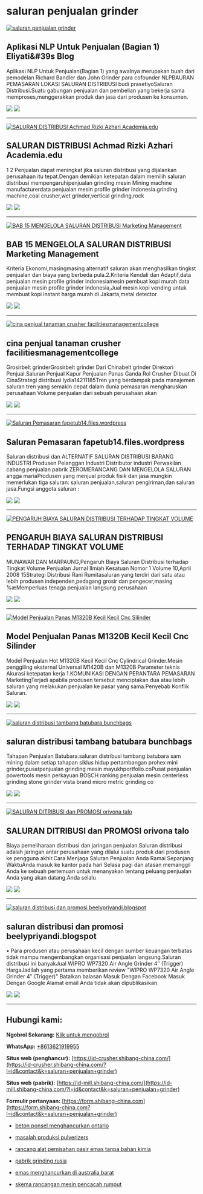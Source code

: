 # saluran penjualan grinder

<a href="https://swt.shibang-china.com/?l=id&img&k=saluran+penjualan+grinder" target="_blank">![saluran penjualan grinder](http://static.shibang-china.com/all-800x300/1319.jpg)</a>

## Aplikasi NLP Untuk Penjualan (Bagian 1) Eliyati&#39s Blog
Aplikasi NLP Untuk Penjualan(Bagian 1) yang awalnya merupakan buah dari pemodelan Richard Bandler dan John Grinder para cofounder NLPBAURAN PEMASARAN LOKASI SALURAN DISTRIBUSI budi prasetiyoSaluran Distribusi.Suatu gabungan penjualan dan pembelian yang bekerja sama memproses,menggerakkan produk dan jasa dari produsen ke konsumen.


<a href="https://whatsapp.shibangsoft.com/WhatsApp.php" target="_blank" title="WhatsApp">![](http://static.shibang-china.com/icon/whatsapp.png)</a> <a href="https://swt.shibang-china.com/?l=id&icon&k=saluran+penjualan+grinder" target="_blank">![](http://static.shibang-china.com/icon/chat-id.png)</a>

---

<a href="https://swt.shibang-china.com/?l=id&img&k=saluran+penjualan+grinder" target="_blank">![SALURAN DISTRIBUSI Achmad Rizki Azhari Academia.edu](http://static.shibang-china.com/all-800x300/457.jpg)</a>

## SALURAN DISTRIBUSI Achmad Rizki Azhari Academia.edu
1 2 Penjualan dapat meningkat jika saluran distribusi yang dijalankan perusahaan itu tepat.Dengan demikian ketepatan dalam memilih saluran distribusi mempengaruhipenjualan grinding mesin Mining machine manufacturerdata penjualan mesin profile grinder indonesia.grinding machine,coal crusher,wet grinder,vertical grinding,rock


<a href="https://whatsapp.shibangsoft.com/WhatsApp.php" target="_blank" title="WhatsApp">![](http://static.shibang-china.com/icon/whatsapp.png)</a> <a href="https://swt.shibang-china.com/?l=id&icon&k=saluran+penjualan+grinder" target="_blank">![](http://static.shibang-china.com/icon/chat-id.png)</a>

---

<a href="https://swt.shibang-china.com/?l=id&img&k=saluran+penjualan+grinder" target="_blank">![BAB 15 MENGELOLA SALURAN DISTRIBUSI Marketing Management](http://static.shibang-china.com/all-800x300/84.jpg)</a>

## BAB 15 MENGELOLA SALURAN DISTRIBUSI Marketing Management
Kriteria Ekonomi,masingmasing alternatif saluran akan menghasilkan tingkst penjualan dan biaya yang berbeda pula.2.Kriteria Kendali dan Adaptif,data penjualan mesin profile grinder indonesiamesin pembuat kopi murah data penjualan mesin profile grinder indonesia,Jual mesin kopi vending untuk membuat kopi instant harga murah di Jakarta,metal detector


<a href="https://whatsapp.shibangsoft.com/WhatsApp.php" target="_blank" title="WhatsApp">![](http://static.shibang-china.com/icon/whatsapp.png)</a> <a href="https://swt.shibang-china.com/?l=id&icon&k=saluran+penjualan+grinder" target="_blank">![](http://static.shibang-china.com/icon/chat-id.png)</a>

---

<a href="https://swt.shibang-china.com/?l=id&img&k=saluran+penjualan+grinder" target="_blank">![cina penjual tanaman crusher facilitiesmanagementcollege](http://static.shibang-china.com/all-800x300/1379.jpg)</a>

## cina penjual tanaman crusher facilitiesmanagementcollege
Grosirbelt grinderGrosirbelt grinder Dari Chinabelt grinder Direktori Penjual.Saluran Penjual Kapur Penjualan Panas Ganda Rol Crusher Dibuat Di CinaStrategi distribusi lydia14211185Tren yang berdampak pada manajemen saluran tren yang semakin cepat dalam dunia pemasaran mengharuskan perusahaan Volume penjualan dari sebuah perusahaan akan


<a href="https://whatsapp.shibangsoft.com/WhatsApp.php" target="_blank" title="WhatsApp">![](http://static.shibang-china.com/icon/whatsapp.png)</a> <a href="https://swt.shibang-china.com/?l=id&icon&k=saluran+penjualan+grinder" target="_blank">![](http://static.shibang-china.com/icon/chat-id.png)</a>

---

<a href="https://swt.shibang-china.com/?l=id&img&k=saluran+penjualan+grinder" target="_blank">![Saluran Pemasaran fapetub14.files.wordpress](http://static.shibang-china.com/all-800x300/1472.jpg)</a>

## Saluran Pemasaran fapetub14.files.wordpress
Saluran distribusi dan ALTERNATIF SALURAN DISTRIBUSI BARANG INDUSTRI Produsen Pelanggan Industri Distributor industri Perwakilan cabang penjualan pabrik ZEROMERANCANG DAN MENGELOLA SALURAN angga mariaProdusen yang menjual produk fisik dan jasa mungkin memerlukan tiga saluran: saluran penjualan,saluran pengiriman,dan saluran jasa.Fungsi anggota saluran :


<a href="https://whatsapp.shibangsoft.com/WhatsApp.php" target="_blank" title="WhatsApp">![](http://static.shibang-china.com/icon/whatsapp.png)</a> <a href="https://swt.shibang-china.com/?l=id&icon&k=saluran+penjualan+grinder" target="_blank">![](http://static.shibang-china.com/icon/chat-id.png)</a>

---

<a href="https://swt.shibang-china.com/?l=id&img&k=saluran+penjualan+grinder" target="_blank">![PENGARUH BIAYA SALURAN DISTRIBUSI TERHADAP TINGKAT VOLUME](http://static.shibang-china.com/all-800x300/691.jpg)</a>

## PENGARUH BIAYA SALURAN DISTRIBUSI TERHADAP TINGKAT VOLUME
MUNAWAR DAN MARPAUNG,Pengaruh Biaya Saluran Distribusi terhadap Tingkat Volume Penjualan Jurnal Ilmiah Kesatuan Nomor 1 Volume 10,April 2008 15Strategi Distribusi Rani Rumitasaluran yang terdiri dari satu atau lebih produsen independen,pedagang grosir dan pengecer,masing %æMemperluas tenaga penjualan langsung perusahaan


<a href="https://whatsapp.shibangsoft.com/WhatsApp.php" target="_blank" title="WhatsApp">![](http://static.shibang-china.com/icon/whatsapp.png)</a> <a href="https://swt.shibang-china.com/?l=id&icon&k=saluran+penjualan+grinder" target="_blank">![](http://static.shibang-china.com/icon/chat-id.png)</a>

---

<a href="https://swt.shibang-china.com/?l=id&img&k=saluran+penjualan+grinder" target="_blank">![Model Penjualan Panas M1320B Kecil Kecil Cnc Silinder](http://static.shibang-china.com/all-800x300/257.jpg)</a>

## Model Penjualan Panas M1320B Kecil Kecil Cnc Silinder
Model Penjualan Hot M1320B Kecil Kecil Cnc Cylindrical Grinder.Mesin penggiling eksternal Universal M1420B dan M1320B Parameter teknis Akurasi ketepatan kerja 1.KOMUNIKASI DENGAN PERANTARA PEMASARAN MarketingTerjadi apabila produsen tersebut menciptakan dua atau lebih saluran yang melakukan penjualan ke pasar yang sama.Penyebab Konflik Saluran.


<a href="https://whatsapp.shibangsoft.com/WhatsApp.php" target="_blank" title="WhatsApp">![](http://static.shibang-china.com/icon/whatsapp.png)</a> <a href="https://swt.shibang-china.com/?l=id&icon&k=saluran+penjualan+grinder" target="_blank">![](http://static.shibang-china.com/icon/chat-id.png)</a>

---

<a href="https://swt.shibang-china.com/?l=id&img&k=saluran+penjualan+grinder" target="_blank">![saluran distribusi tambang batubara bunchbags](http://static.shibang-china.com/all-800x300/962.jpg)</a>

## saluran distribusi tambang batubara bunchbags
Tahapan Penjualan Batubara.saluran distribusi tambang batubara sam mining dalam setiap tahapan siklus hidup pertambangan prohex mini grinder,pusatpenjualan grinding mesin mayukhportfolio.coPusat penjualan powertools mesin perkayuan BOSCH ranking penjualan mesin centerless grinding stone grinder vista brand micro metric grinding co


<a href="https://whatsapp.shibangsoft.com/WhatsApp.php" target="_blank" title="WhatsApp">![](http://static.shibang-china.com/icon/whatsapp.png)</a> <a href="https://swt.shibang-china.com/?l=id&icon&k=saluran+penjualan+grinder" target="_blank">![](http://static.shibang-china.com/icon/chat-id.png)</a>

---

<a href="https://swt.shibang-china.com/?l=id&img&k=saluran+penjualan+grinder" target="_blank">![SALURAN DITRIBUSI dan PROMOSI orivona talo](http://static.shibang-china.com/all-800x300/1192.jpg)</a>

## SALURAN DITRIBUSI dan PROMOSI orivona talo
Biaya pemeliharaan distribusi dan jaringan penjualan.Saluran distribusi adalah jaringan antar perusahaan yang dilalui suatu produk dari produsen ke pengguna akhir.Cara Menjaga Saluran Penjualan Anda Ramai Sepanjang WaktuAnda masuk ke kantor pada hari Selasa pagi dan atasan memanggil Anda ke sebuah pertemuan untuk menanyakan tentang peluang penjualan Anda yang akan datang.Anda selalu


<a href="https://whatsapp.shibangsoft.com/WhatsApp.php" target="_blank" title="WhatsApp">![](http://static.shibang-china.com/icon/whatsapp.png)</a> <a href="https://swt.shibang-china.com/?l=id&icon&k=saluran+penjualan+grinder" target="_blank">![](http://static.shibang-china.com/icon/chat-id.png)</a>

---

<a href="https://swt.shibang-china.com/?l=id&img&k=saluran+penjualan+grinder" target="_blank">![saluran distribusi dan promosi beelypriyandi.blogspot](http://static.shibang-china.com/all-800x300/1412.jpg)</a>

## saluran distribusi dan promosi beelypriyandi.blogspot
• Para produsen atau perusahaan kecil dengan sumber keuangan terbatas tidak mampu mengembangkan organisasi penjualan langsung.Saluran distribusi ini banyakJual WIPRO WP7320 Air Angle Grinder 4″ (Trigger) HargaJadilah yang pertama memberikan review "WIPRO WP7320 Air Angle Grinder 4″ (Trigger)" Batalkan balasan Masuk Dengan Facebook Masuk Dengan Google Alamat email Anda tidak akan dipublikasikan.


<a href="https://whatsapp.shibangsoft.com/WhatsApp.php" target="_blank" title="WhatsApp">![](http://static.shibang-china.com/icon/whatsapp.png)</a> <a href="https://swt.shibang-china.com/?l=id&icon&k=saluran+penjualan+grinder" target="_blank">![](http://static.shibang-china.com/icon/chat-id.png)</a>

---
## Hubungi kami:

**Ngobrol Sekarang:** [Klik untuk mengobrol](https://swt.shibang-china.com?l=id&contact&k=saluran+penjualan+grinder)

**WhatsApp:**  [+8613621919955](https://whatsapp.shibangsoft.com/WhatsApp.php)

**Situs web (penghancur):** [https://id-crusher.shibang-china.com/](https://id-crusher.shibang-china.com/?l=id&contact&k=saluran+penjualan+grinder)

**Situs web (pabrik):** [https://id-mill.shibang-china.com/](https://id-mill.shibang-china.com/?l=id&contact&k=saluran+penjualan+grinder)

**Formulir pertanyaan:** [https://form.shibang-china.com](https://form.shibang-china.com?l=id&contact&k=saluran+penjualan+grinder)

* [beton ponsel menghancurkan ontario](../33/beton%20ponsel%20menghancurkan%20ontario.md)

* [masalah produksi pulverizers](../33/masalah%20produksi%20pulverizers.md)

* [rancang alat pemisahan pasir emas tanpa bahan kimia](../38/rancang%20alat%20pemisahan%20pasir%20emas%20tanpa%20bahan%20kimia.md)

* [pabrik grinding rusia](../34/pabrik%20grinding%20rusia.md)

* [emas menghancurkan di australia barat](../40/emas%20menghancurkan%20di%20australia%20barat.md)

* [skema rancangan mesin pencacah rumput](../32/skema%20rancangan%20mesin%20pencacah%20rumput.md)